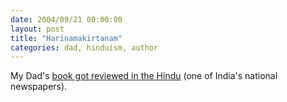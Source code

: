 ```yaml
---
date: 2004/09/21 00:00:00
layout: post
title: "Harinamakirtanam"
categories: dad, hinduism, author
---
```


My Dad's [book got reviewed in the Hindu](http://www.hinduonnet.com/br/2004/09/14/stories/2004091400061200.htm) (one of India's national newspapers).
